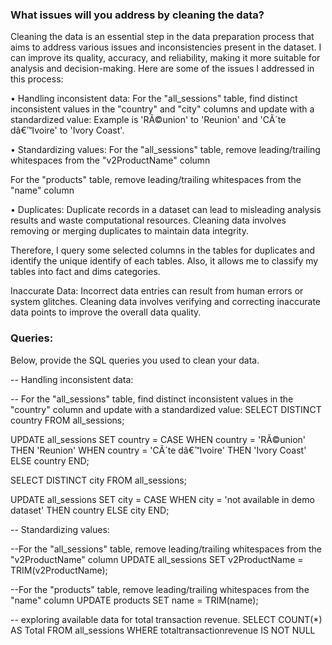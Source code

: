 ### What issues will you address by cleaning the data?
Cleaning the data is an essential step in the data preparation process that aims to address various issues 
and inconsistencies present in the dataset. I can improve its quality, accuracy, and reliability, making
it more suitable for analysis and decision-making. Here are some of the issues I addressed in this process:

• Handling inconsistent data: 
For the "all_sessions" table, find distinct inconsistent values in the "country" and "city" columns and update with a standardized value:
Example is 'RÃ©union' to 'Reunion' and 'CÃ´te dâ€™Ivoire' to 'Ivory Coast'.

• Standardizing values:
For the "all_sessions" table, remove leading/trailing whitespaces from the "v2ProductName" column

For the "products" table, remove leading/trailing whitespaces from the "name" column

• Duplicates: Duplicate records in a dataset can lead to misleading analysis results and waste computational resources. 
Cleaning data involves removing or merging duplicates to maintain data integrity.

Therefore, I query some selected columns in the tables for duplicates and identify the unique identify of each tables. Also, it
allows me to classify my tables into fact and dims categories. 

Inaccurate Data: Incorrect data entries can result from human errors or system glitches. Cleaning data involves verifying and correcting inaccurate data points to improve the overall data quality.




### Queries:
Below, provide the SQL queries you used to clean your data.

-- Handling inconsistent data: 

-- For the "all_sessions" table, find distinct inconsistent values in the "country" column and update with a standardized value:
SELECT DISTINCT country
FROM all_sessions;

UPDATE all_sessions
SET country = CASE
    WHEN country = 'RÃ©union' THEN 'Reunion'
    WHEN country = 'CÃ´te dâ€™Ivoire' THEN 'Ivory Coast'
    ELSE country
END;


SELECT DISTINCT city
FROM all_sessions;

UPDATE all_sessions
SET city = CASE 
    WHEN city = 'not available in demo dataset' THEN country
    ELSE city
END;


-- Standardizing values:

--For the "all_sessions" table, remove leading/trailing whitespaces from the "v2ProductName" column
UPDATE all_sessions
SET v2ProductName = TRIM(v2ProductName);

--For the "products" table, remove leading/trailing whitespaces from the "name" column
UPDATE products
SET name = TRIM(name);

-- exploring available data for total transaction revenue.
SELECT COUNT(*) AS Total
FROM all_sessions
WHERE totaltransactionrevenue IS NOT NULL